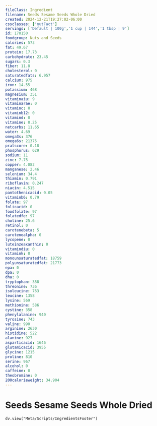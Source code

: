 ```yaml
---
fileClass: Ingredient
filename: Seeds Sesame Seeds Whole Dried
created: 2024-12-21T19:27:02-06:00
cssclasses: ['nutFact']
servings: ['Default | 100g','1 cup | 144','1 tbsp | 9']
id: 170150
foodgroup: Nuts and Seeds
calories: 573
fat: 49.67
protein: 17.73
carbohydrate: 23.45
sugars: 0.3
fiber: 11.8
cholesterol: 0
saturatedfats: 6.957
calcium: 975
iron: 14.55
potassium: 468
magnesium: 351
vitaminaiu: 9
vitaminarae: 0
vitaminc: 0
vitaminb12: 0
vitamind: 0
vitamine: 0.25
netcarbs: 11.65
water: 4.69
omega3s: 376
omega6s: 21375
pralscore: 0.18
phosphorus: 629
sodium: 11
zinc: 7.75
copper: 4.082
manganese: 2.46
selenium: 34.4
thiamin: 0.791
riboflavin: 0.247
niacin: 4.515
pantothenicacid: 0.05
vitaminb6: 0.79
folate: 97
folicacid: 0
foodfolate: 97
folatedfe: 97
choline: 25.6
retinol: 0
carotenebeta: 5
carotenealpha: 0
lycopene: 0
luteinzeaxanthin: 0
vitamindiu: 0
vitamink: 0
monounsaturatedfat: 18759
polyunsaturatedfat: 21773
epa: 0
dpa: 0
dha: 0
tryptophan: 388
threonine: 736
isoleucine: 763
leucine: 1358
lysine: 569
methionine: 586
cystine: 358
phenylalanine: 940
tyrosine: 743
valine: 990
arginine: 2630
histidine: 522
alanine: 927
asparticacid: 1646
glutamicacid: 3955
glycine: 1215
proline: 810
serine: 967
alcohol: 0
caffeine: 0
theobromine: 0
200calorieweight: 34.904
---
```


# Seeds Sesame Seeds Whole Dried

```dataviewjs
dv.view("Meta/Scripts/IngredientsFooter")
```